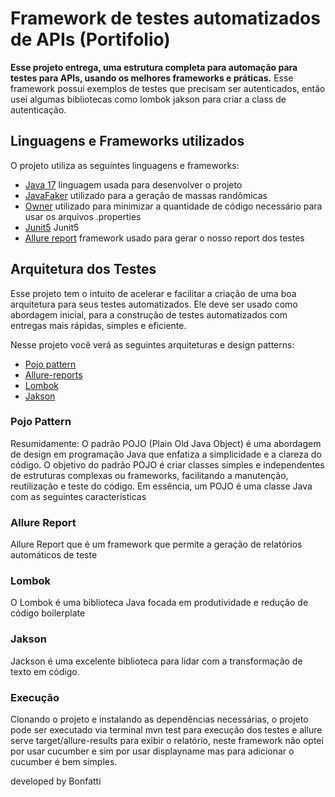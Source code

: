 # Framework de testes automatizados de APIs (Portifolio)

**Esse projeto entrega, uma estrutura completa para automação para testes para APIs, usando os melhores frameworks e práticas.**
Esse framework possui exemplos de testes que precisam ser autenticados, então usei algumas bibliotecas como lombok jakson para criar a class de autenticação.


## Linguagens e Frameworks utilizados

O projeto utiliza as seguintes linguagens e frameworks:

* [Java 17](https://openjdk.java.net/projects/jdk/17/) linguagem usada para desenvolver o projeto
* [JavaFaker](https://github.com/DiUS/java-faker) utilizado para a geração de massas randômicas
* [Owner](http://owner.aeonbits.org/) utilizado para minimizar a quantidade de código necessário para usar os arquivos .properties
* [Junit5](https://junit.org/junit5/) Junit5
* [Allure report](https://github.com/allure-framework/allure-maven) framework usado para gerar o nosso report dos testes
  
## Arquitetura dos Testes

Esse projeto tem o intuito de acelerar e facilitar a criação de uma boa arquitetura para seus testes automatizados.
Ele deve ser usado como abordagem inicial, para a construção de testes automatizados com entregas mais rápidas, simples e eficiente.

Nesse projeto você verá as seguintes arquiteturas e design patterns:

* [Pojo pattern](#pojo-pattern)
* [Allure-reports](#allure-report)
* [Lombok](#lombok)
* [Jakson](#jakson)
  
### Pojo Pattern
Resumidamente:
O padrão POJO (Plain Old Java Object) é uma abordagem de design em programação Java que enfatiza a simplicidade e a clareza do código. O objetivo do padrão POJO é criar classes simples e independentes de estruturas complexas ou frameworks, facilitando a manutenção, reutilização e teste do código. Em essência, um POJO é uma classe Java com as seguintes características

### Allure Report
Allure Report que é um framework que permite a geração de relatórios automáticos de teste

### Lombok
O Lombok é uma biblioteca Java focada em produtividade e redução de código boilerplate

### Jakson
Jackson é uma excelente biblioteca para lidar com a transformação de texto em código.

### Execução

Clonando o projeto e instalando as dependências necessárias, o projeto pode ser executado via terminal mvn test para execução dos testes e allure serve target/allure-results para exibir o relatório, neste framework não optei por usar cucumber e sim por usar displayname mas para adicionar o cucumber é bem simples.

developed by Bonfatti





